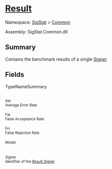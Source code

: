 # [Result](./Result.md)

Namespace: [SigStat]() > [Common](./README.md)

Assembly: SigStat.Common.dll

## Summary
Contains the benchmark results of a single [Signer](https://github.com/hargitomi97/sigstat/blob/master/docs/md/SigStat/Common/Signer.md)

## Fields

TypeNameSummary

<br><sub>Aer</sub><br><sub>Average Error Rate</sub><br>
<br><sub>Far</sub><br><sub>False Acceptance Rate</sub><br>
<br><sub>Frr</sub><br><sub>False Rejection Rate</sub><br>
<br><sub>Model</sub><br><sub></sub><br>
<br><sub>Signer</sub><br><sub>Identifier of the [Result.Signer](https://github.com/hargitomi97/sigstat/blob/master/docs/md/SigStat/Common/Result.md)</sub><br>


